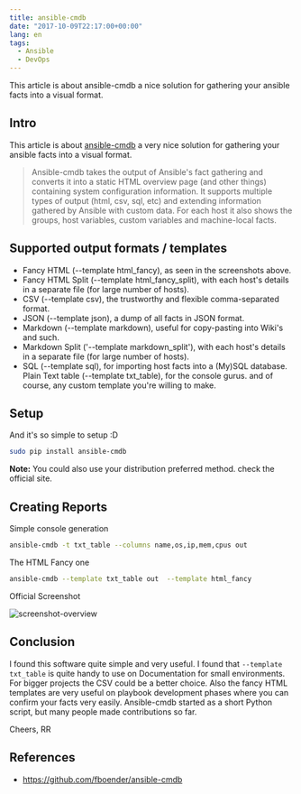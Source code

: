 ```yaml
---
title: ansible-cmdb
date: "2017-10-09T22:17:00+00:00"
lang: en
tags:
  - Ansible
  - DevOps
---
```


This article is about ansible-cmdb a nice solution for gathering your ansible facts into a visual format.

## Intro ##

This article is about [ansible-cmdb](https://github.com/fboender/ansible-cmdb) a very nice solution for gathering your ansible facts into a visual format.

> Ansible-cmdb takes the output of Ansible's fact gathering and converts it into a static HTML overview page (and other things) containing system configuration information.
> It supports multiple types of output (html, csv, sql, etc) and extending information gathered by Ansible with custom data. For each host it also shows the groups, host variables, custom variables and machine-local facts.


## Supported output formats / templates ##

* Fancy HTML (--template html_fancy), as seen in the screenshots above.
* Fancy HTML Split (--template html_fancy_split), with each host's details in a separate file (for large number of hosts).
* CSV (--template csv), the trustworthy and flexible comma-separated format.
* JSON (--template json), a dump of all facts in JSON format.
* Markdown (--template markdown), useful for copy-pasting into Wiki's and such.
* Markdown Split ('--template markdown_split'), with each host's details in a separate file (for large number of hosts).
* SQL (--template sql), for importing host facts into a (My)SQL database.
Plain Text table (--template txt_table), for the console gurus.
and of course, any custom template you're willing to make.

## Setup ##

And it's so simple to setup :D

```bash
sudo pip install ansible-cmdb
```

**Note:** You could also use your distribution preferred method. check the official site.

## Creating Reports ##

Simple console generation

```bash
ansible-cmdb -t txt_table --columns name,os,ip,mem,cpus out
```

The HTML Fancy one

```bash
ansible-cmdb --template txt_table out  --template html_fancy
```

Official Screenshot

![screenshot-overview](/images/screenshot-overview.png)

## Conclusion ##

I found this software quite simple and very useful. I found that `--template txt_table` is quite handy to use on Documentation for small environments. For bigger projects the CSV could be a better choice. Also the fancy HTML templates are very useful on playbook development phases where you can confirm your facts very easily. Ansible-cmdb started as a short Python script, but many people made contributions so far.

Cheers,
RR

## References ##

* <https://github.com/fboender/ansible-cmdb>

